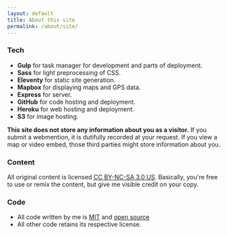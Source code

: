 ```yaml
---
layout: default
title: About this site
permalink: /about/site/
---
```


### Tech

* **Gulp** for task manager for development and parts of deployment.
* **Sass** for light preprocessing of CSS.
* **Eleventy** for static site generation.
* **Mapbox** for displaying maps and GPS data.
* **Express** for server.
* **GitHub** for code hosting and deployment.
* **Heroku** for web hosting and deployment.
* **S3** for image hosting.

**This site does not store any information about you as a visitor.** If you submit a webmention, it is dutifully recorded at your request. If you view a map or video embed, those third parties might store information about you.

### Content

All original content is licensed [CC BY-NC-SA 3.0 US](https://creativecommons.org/licenses/by-nc-sa/3.0/us/). Basically, you're free to use or remix the content, but give me visible credit on your copy.

### Code

* All code written by me is [MIT](https://github.com/rupl/chrisruppel.com/blob/master/LICENSE.md) and [open source](https://github.com/rupl/chrisruppel.com/)
* All other code retains its respective license.
